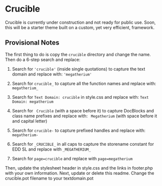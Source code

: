 Crucible
========

Crucible is currently under construction and not ready for public use. Soon, this will be a starter theme built on a custom, yet very efficient, framework.

Provisional Notes
-----------------

The first thing to do is copy the `crucible` directory and change the name. Then do a 6-step search and replace:

1. Search for `'crucible'` (inside single quotations) to capture the text domain and replace with: `'megatherium'`

2. Search for `crucible_` to capture all the function names and replace with: `megatherium_`

3. Search for `Text Domain: crucible` in style.css and replace with: `Text Domain: megatherium`

4. Search for <code>&nbsp;Crucible</code> (with a space before it) to capture DocBlocks and class name prefixes and replace with: <code>&nbsp;Megatherium</code> (with space before it and capital letter)

5. Search for `crucible-` to capture prefixed handles and replace with: `megatherium-`

6. Search for `_CRUCIBLE_` in all caps to capture the storename constant for EDD SL and replace with `_MEGATHERIUM_`

7. Search for `page=crucible` and replace with `page=megatherium`

Then, update the stylesheet header in style.css and the links in footer.php with your own information. Next, update or delete this readme. Change the crucible.pot filename to your textdomain.pot


